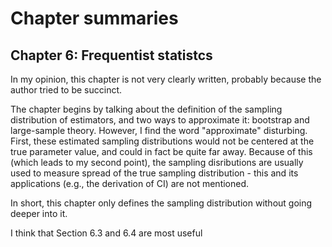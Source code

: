 # Chapter summaries

## Chapter 6: Frequentist statistcs

In my opinion, this chapter is not very clearly written, probably because the author tried to be succinct.

The chapter begins by talking about the definition of the sampling distribution of estimators, and two ways to approximate it: bootstrap and large-sample theory. 
However, I find the word "approximate" disturbing. First, these estimated sampling distributions would not be centered at the true parameter value, and
could in fact be quite far away. Because of this (which leads to my second point), the sampling disributions are usually used to measure spread of the true 
sampling distribution - this and its applications (e.g., the derivation of CI) are not mentioned.

In short, this chapter only defines the sampling distribution without going deeper into it.

I think that Section 6.3 and 6.4 are most useful
